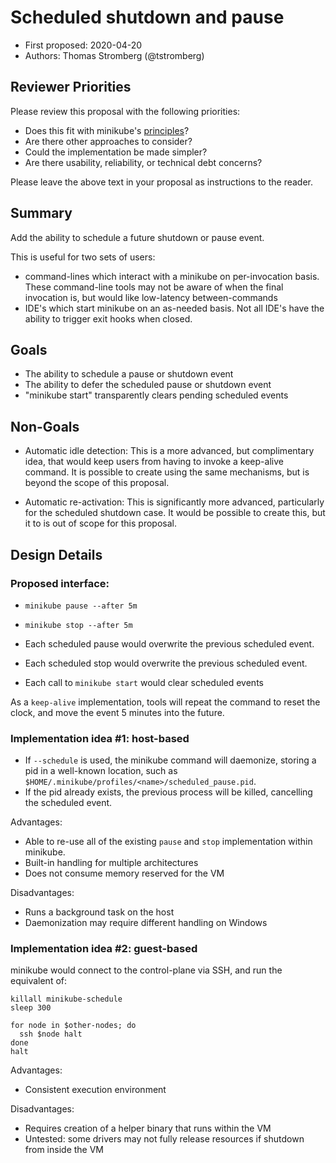 # Scheduled shutdown and pause

* First proposed: 2020-04-20
* Authors: Thomas Stromberg (@tstromberg)
  
## Reviewer Priorities

Please review this proposal with the following priorities:

* Does this fit with minikube's [principles](https://minikube.sigs.k8s.io/docs/concepts/principles/)?
* Are there other approaches to consider?
* Could the implementation be made simpler?
* Are there usability, reliability, or technical debt concerns?

Please leave the above text in your proposal as instructions to the reader.

## Summary

Add the ability to schedule a future shutdown or pause event.

This is useful for two sets of users:

* command-lines which interact with a minikube on per-invocation basis. These command-line tools may not be aware of when the final invocation is, but would like low-latency between-commands
* IDE's which start minikube on an as-needed basis. Not all IDE's have the ability to trigger exit hooks when closed.

## Goals

* The ability to schedule a pause or shutdown event
* The ability to defer the scheduled pause or shutdown event
* "minikube start" transparently clears pending scheduled events

## Non-Goals

* Automatic idle detection: This is a more advanced, but complimentary idea, that would keep users from having to invoke a keep-alive command. It is possible to create using the same mechanisms, but is beyond the scope of this proposal.

* Automatic re-activation: This is significantly more advanced, particularly for the scheduled shutdown case. It would be possible to create this, but it to is out of scope for this proposal.

## Design Details

### Proposed interface:

* `minikube pause --after 5m`
* `minikube stop --after 5m`

* Each scheduled pause would overwrite the previous scheduled event.
* Each scheduled stop would overwrite the previous scheduled event.
* Each call to `minikube start` would clear scheduled events

As a `keep-alive` implementation, tools will repeat the command to reset the clock, and move the event 5 minutes into the future.

### Implementation idea #1: host-based

* If `--schedule` is used, the minikube command will daemonize, storing a pid in a well-known location, such as `$HOME/.minikube/profiles/<name>/scheduled_pause.pid`.
* If the pid already exists, the previous process will be killed, cancelling the scheduled event.

Advantages:

* Able to re-use all of the existing `pause` and `stop` implementation within minikube.
* Built-in handling for multiple architectures
* Does not consume memory reserved for the VM

Disadvantages:

* Runs a background task on the host
* Daemonization may require different handling on Windows

### Implementation idea #2: guest-based

minikube would connect to the control-plane via SSH, and run the equivalent of:

```shell
killall minikube-schedule
sleep 300

for node in $other-nodes; do
  ssh $node halt
done
halt
```

Advantages:

* Consistent execution environment

Disadvantages:

* Requires creation of a helper binary that runs within the VM
* Untested: some drivers may not fully release resources if shutdown from inside the VM
